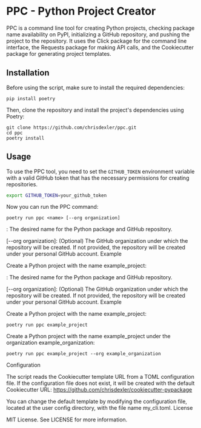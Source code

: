 # PPC - Python Project Creator

PPC is a command line tool for creating Python projects, checking package name availability on PyPI, initializing a GitHub repository, and pushing the project to the repository. It uses the Click package for the command line interface, the Requests package for making API calls, and the Cookiecutter package for generating project templates.

## Installation

Before using the script, make sure to install the required dependencies:

```
pip install poetry
```

Then, clone the repository and install the project's dependencies using Poetry:

```
git clone https://github.com/chrisdexler/ppc.git
cd ppc
poetry install
```

## Usage

To use the PPC tool, you need to set the `GITHUB_TOKEN` environment variable with a valid GitHub token that has the necessary permissions for creating repositories.

```bash
export GITHUB_TOKEN=your_github_token
```

Now you can run the PPC command:

```
poetry run ppc <name> [--org organization]
```

<name>: The desired name for the Python package and GitHub repository.

[--org organization]: (Optional) The GitHub organization under which the repository will be created. If not provided, the repository will be created under your personal GitHub account.
Example

Create a Python project with the name example_project:

<name>: The desired name for the Python package and GitHub repository.

[--org organization]: (Optional) The GitHub organization under which the repository will be created. If not provided, the repository will be created under your personal GitHub account.
Example

Create a Python project with the name example_project:

```
poetry run ppc example_project
```

Create a Python project with the name example_project under the organization example_organization:

```
poetry run ppc example_project --org example_organization
```

Configuration

The script reads the Cookiecutter template URL from a TOML configuration file. If the configuration file does not exist, it will be created with the default Cookiecutter URL: https://github.com/chrisdexler/cookiecutter-pypackage

You can change the default template by modifying the configuration file, located at the user config directory, with the file name my_cli.toml.
License

MIT License. See LICENSE for more information.
